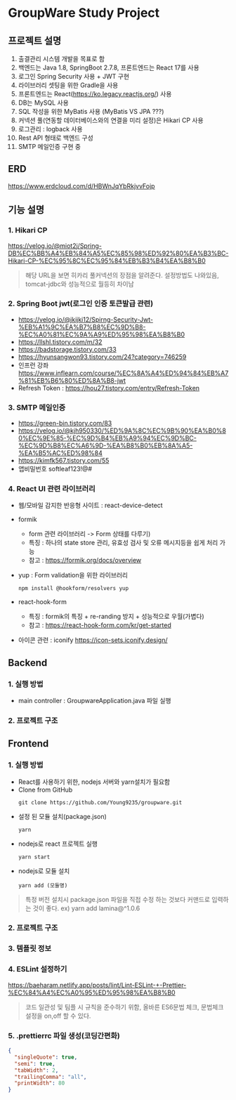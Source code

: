 # GroupWare Study Project

## 프로젝트 설명
1. 출결관리 시스템 개발을 목표로 함 
2. 백엔드는 Java 1.8, SpringBoot 2.7.8, 프론트엔드는 React 17를 사용 
3. 로그인 Spring Security 사용 + JWT 구현 
4. 라이브러리 셋팅을 위한 Gradle을 사용 
5. 프론트엔드는 React(https://ko.legacy.reactjs.org/) 사용 
6. DB는 MySQL 사용 
7. SQL 작성을 위한 MyBatis 사용 (MyBatis VS JPA ???)
8. 커넥션 풀(연동할 데이터베이스와의 연결을 미리 설정)은 Hikari CP 사용 
9. 로그관리 : logback 사용 
10. Rest API 형태로 백엔드 구성
11. SMTP 메일인증 구현 중

## ERD
https://www.erdcloud.com/d/HBWnJqYbRkjvvFojp

## 기능 설명
### 1. Hikari CP
https://velog.io/@miot2j/Spring-DB%EC%BB%A4%EB%84%A5%EC%85%98%ED%92%80%EA%B3%BC-Hikari-CP-%EC%95%8C%EC%95%84%EB%B3%B4%EA%B8%B0
> 해당 URL을 보면 히카리 풀커넥션의 장점을 알려준다. 설정방법도 나와있음, tomcat-jdbc와 성능적으로 월등히 차이남

### 2. Spring Boot jwt(로그인 인증 토큰발급 관련)
- https://velog.io/@jkijki12/Spirng-Security-Jwt-%EB%A1%9C%EA%B7%B8%EC%9D%B8-%EC%A0%81%EC%9A%A9%ED%95%98%EA%B8%B0
- https://llshl.tistory.com/m/32
- https://badstorage.tistory.com/33
- https://hyunsangwon93.tistory.com/24?category=746259
- 인프런 강좌 https://www.inflearn.com/course/%EC%8A%A4%ED%94%84%EB%A7%81%EB%B6%80%ED%8A%B8-jwt
- Refresh Token : https://hou27.tistory.com/entry/Refresh-Token

### 3. SMTP 메일인증
- https://green-bin.tistory.com/83
- https://velog.io/@kjh950330/%ED%9A%8C%EC%9B%90%EA%B0%80%EC%9E%85-%EC%9D%B4%EB%A9%94%EC%9D%BC-%EC%9D%B8%EC%A6%9D-%EA%B8%B0%EB%8A%A5-%EA%B5%AC%ED%98%84
- https://kimfk567.tistory.com/55
- 앱비밀번호 softleaf123!@#

### 4. React UI 관련 라이브러리
- 웹/모바일 감지한 반응형 사이트 : react-device-detect
- formik
  - form 관련 라이브러리 -> Form 상태를 다루기)
  - 특징 : 하나의 state store 관리, 유효성 검사 및 오류 메시지등을 쉽게 처리 가능
  - 참고 : https://formik.org/docs/overview
- yup : Form validation을 위한 라이브러리
  ```txt
  npm install @hookform/resolvers yup
  ```
- react-hook-form
  - 특징 : formik의 특징 + re-randing 방지 + 성능적으로 우월(가볍다)
  - 참고 : https://react-hook-form.com/kr/get-started

- 아이콘 관련 : iconify https://icon-sets.iconify.design/

## Backend
### 1. 실행 방법 
- main controller : GroupwareApplication.java 파일 실행

### 2. 프로젝트 구조

## Frontend
### 1. 실행 방법 
- React를 사용하기 위한, nodejs 서버와 yarn설치가 필요함
- Clone from GitHub
  ````
  git clone https://github.com/Young9235/groupware.git
  ````
- 설정 된 모듈 설치(package.json)
  ````
  yarn 
  ````
- nodejs로 react 프로젝트 실행
  ````    
  yarn start
  ````
- nodejs로 모듈 설치
  ````
  yarn add (모듈명)
  ````
> 특정 버전 설치시 package.json 파일을 직접 수정 하는 것보다 커맨드로 입력하는 것이 좋다. ex) yarn add lamina@^1.0.6
  
### 2. 프로젝트 구조
### 3. 템플릿 정보
### 4. ESLint 설정하기 
https://baeharam.netlify.app/posts/lint/Lint-ESLint-+-Prettier-%EC%84%A4%EC%A0%95%ED%95%98%EA%B8%B0
> 코드 일관성 및 팀플 시 규칙을 준수하기 위함, 올바른 ES6문법 체크, 문법체크 설정을 on,off 할 수 있다.
### 5. .prettierrc 파일 생성(코딩간편화)
```json
{
  "singleQuote": true,
  "semi": true,
  "tabWidth": 2,
  "trailingComma": "all",
  "printWidth": 80
}
```